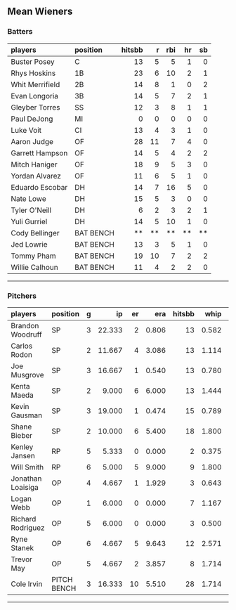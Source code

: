 ## Mean Wieners

### Batters

 
|players         |position  | hitsbb|  r| rbi| hr| sb| 
|:---------------|:---------|------:|--:|---:|--:|--:| 
|Buster Posey    |C         |     13|  5|   5|  1|  0| 
|Rhys Hoskins    |1B        |     23|  6|  10|  2|  1| 
|Whit Merrifield |2B        |     14|  8|   1|  0|  2| 
|Evan Longoria   |3B        |     14|  5|   7|  2|  1| 
|Gleyber Torres  |SS        |     12|  3|   8|  1|  1| 
|Paul DeJong     |MI        |      0|  0|   0|  0|  0| 
|Luke Voit       |CI        |     13|  4|   3|  1|  0| 
|Aaron Judge     |OF        |     28| 11|   7|  4|  0| 
|Garrett Hampson |OF        |     14|  5|   4|  2|  2| 
|Mitch Haniger   |OF        |     18|  9|   5|  3|  0| 
|Yordan Alvarez  |OF        |     11|  6|   5|  1|  0| 
|Eduardo Escobar |DH        |     14|  7|  16|  5|  0| 
|Nate Lowe       |DH        |     15|  5|   3|  0|  0| 
|Tyler O'Neill   |DH        |      6|  2|   3|  2|  1| 
|Yuli Gurriel    |DH        |     14|  5|  10|  1|  0| 
|Cody Bellinger  |BAT BENCH |     **| **|  **| **| **| 
|Jed Lowrie      |BAT BENCH |     13|  3|   5|  1|  0| 
|Tommy Pham      |BAT BENCH |     19| 10|   7|  2|  2| 
|Willie Calhoun  |BAT BENCH |     11|  4|   2|  2|  0| 

* * *

### Pitchers

 
|players           |position    |  g|     ip| er|   era| hitsbb|  whip| so|  w| sv| 
|:-----------------|:-----------|--:|------:|--:|-----:|------:|-----:|--:|--:|--:| 
|Brandon Woodruff  |SP          |  3| 22.333|  2| 0.806|     13| 0.582| 22|  1|  0| 
|Carlos Rodon      |SP          |  2| 11.667|  4| 3.086|     13| 1.114| 18|  0|  0| 
|Joe Musgrove      |SP          |  3| 16.667|  1| 0.540|     13| 0.780| 22|  2|  0| 
|Kenta Maeda       |SP          |  2|  9.000|  6| 6.000|     13| 1.444|  8|  0|  0| 
|Kevin Gausman     |SP          |  3| 19.000|  1| 0.474|     15| 0.789| 29|  2|  0| 
|Shane Bieber      |SP          |  2| 10.000|  6| 5.400|     18| 1.800| 13|  0|  0| 
|Kenley Jansen     |RP          |  5|  5.333|  0| 0.000|      2| 0.375|  7|  0|  5| 
|Will Smith        |RP          |  6|  5.000|  5| 9.000|      9| 1.800|  8|  1|  1| 
|Jonathan Loaisiga |OP          |  4|  4.667|  1| 1.929|      3| 0.643|  2|  0|  1| 
|Logan Webb        |OP          |  1|  6.000|  0| 0.000|      7| 1.167|  4|  1|  0| 
|Richard Rodriguez |OP          |  5|  6.000|  0| 0.000|      3| 0.500|  4|  2|  0| 
|Ryne Stanek       |OP          |  6|  4.667|  5| 9.643|     12| 2.571|  6|  0|  0| 
|Trevor May        |OP          |  5|  4.667|  2| 3.857|      8| 1.714|  6|  0|  0| 
|Cole Irvin        |PITCH BENCH |  3| 16.333| 10| 5.510|     28| 1.714|  5|  0|  0| 


* * *


